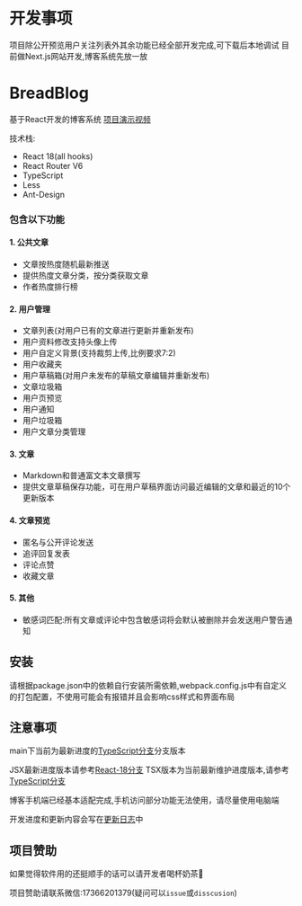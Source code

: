 # 开发事项
项目除公开预览用户关注列表外其余功能已经全部开发完成,可下载后本地调试
目前做Next.js网站开发,博客系统先放一放
# BreadBlog
基于React开发的博客系统 [项目演示视频](https://www.bilibili.com/video/BV1k5411m7bf)

技术栈:
* React 18(all hooks)
* React Router V6
* TypeScript
* Less
* Ant-Design

### 包含以下功能
#### 1. 公共文章
  * 文章按热度随机最新推送
  * 提供热度文章分类，按分类获取文章
  * 作者热度排行榜
#### 2. 用户管理
  * 文章列表(对用户已有的文章进行更新并重新发布)
  * 用户资料修改支持头像上传
  * 用户自定义背景(支持裁剪上传,比例要求7:2)
  * 用户收藏夹
  * 用户草稿箱(对用户未发布的草稿文章编辑并重新发布)
  * 文章垃圾箱
  * 用户页预览
  * 用户通知
  * 用户垃圾箱
  * 用户文章分类管理
#### 3. 文章
  * Markdown和普通富文本文章撰写
  * 提供文章草稿保存功能，可在用户草稿界面访问最近编辑的文章和最近的10个更新版本
#### 4. 文章预览
  * 匿名与公开评论发送
  * 追评回复发表
  * 评论点赞
  * 收藏文章
#### 5. 其他
  * 敏感词匹配:所有文章或评论中包含敏感词将会默认被删除并会发送用户警告通知
## 安装
 请根据package.json中的依赖自行安装所需依赖,webpack.config.js中有自定义的打包配置，不使用可能会有报错并且会影响css样式和界面布局
## 注意事项
 main下当前为最新进度的[TypeScript分支](https://github.com/ChineseBread/BreadBlog/tree/React-18-ts)分支版本
 
 JSX最新进度版本请参考[React-18分支](https://github.com/ChineseBread/BreadBlog/tree/React-18)
 TSX版本为当前最新维护进度版本,请参考[TypeScript分支](https://github.com/ChineseBread/BreadBlog/tree/React-18-ts)
 
 博客手机端已经基本适配完成,手机访问部分功能无法使用，请尽量使用电脑端
 
 开发进度和更新内容会写在[更新日志](https://github.com/ChineseBread/BreadBlog/blob/main/UPDATE-LOG.md)中

## 项目赞助
如果觉得软件用的还挺顺手的话可以请开发者喝杯奶茶🤪

项目赞助请联系微信:17366201379(疑问可以`issue`或`disscusion`)
